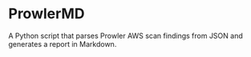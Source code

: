 # ProwlerMD
A Python script that parses Prowler AWS scan findings from JSON and generates a report in Markdown.
